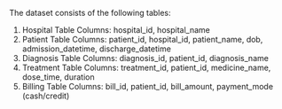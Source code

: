 The dataset consists of the following tables:
1. Hospital Table
Columns: hospital_id, hospital_name
2. Patient Table
Columns: patient_id, hospital_id, patient_name, dob, admission_datetime,
discharge_datetime
3. Diagnosis Table
Columns: diagnosis_id, patient_id, diagnosis_name
4. Treatment Table
Columns: treatment_id, patient_id, medicine_name, dose_time, duration
5. Billing Table
Columns: bill_id, patient_id, bill_amount, payment_mode (cash/credit)
